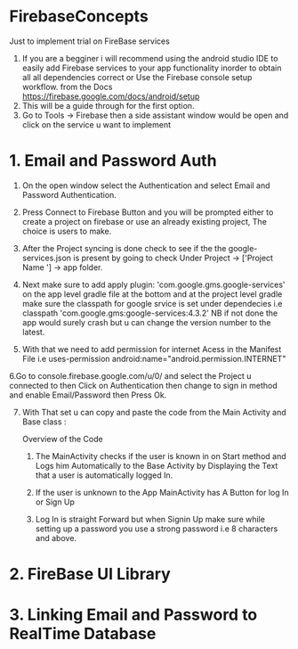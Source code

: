 # FirebaseConcepts
Just to implement trial on FireBase services

1. If you are a begginer i will recommend using the android studio IDE to easily add Firebase services to your app functionality inorder to obtain all all dependencies correct or Use the Firebase console setup workflow. from the Docs https://firebase.google.com/docs/android/setup
2. This will be a guide through for the first option.
3. Go to Tools -> Firebase then a side assistant window would be open and click on the service u want to implement

# 1. Email and Password Auth
 
 1. On the open window select the Authentication and select Email and Password Authentication.
 
 2. Press Connect to Firebase Button and you will be prompted either to create a project on firebase or use an already existing project, The choice is users to make.
 
 3. After the Project syncing is done check to see if the the google-services.json is present by going to check Under Project -> ['Project Name '] -> app folder.
 
 4. Next make sure to add apply plugin: 'com.google.gms.google-services' on the app level gradle file at the bottom and at the project level gradle make sure the classpath for google srvice is set under dependecies i.e  classpath 'com.google.gms:google-services:4.3.2' NB if not done the app would surely crash but u can change the version number to the latest.
 
 5. With that we need to add permission for internet Acess in the Manifest File i.e uses-permission      android:name="android.permission.INTERNET"
 
 6.Go to console.firebase.google.com/u/0/ and select the Project u connected to then Click on Authentication then change to sign in method and enable Email/Password then Press Ok.

7. With That set u can copy and paste the code from the Main Activity and Base class :
    
    Overview of the Code
    
    1. The MainActivity checks if the user is known in on Start method and Logs him Automatically to the Base Activity by            Displaying the Text that a user is automatically logged In.
    
    2. If the user is unknown to the App MainActivity has A Button for log In or Sign Up 
    
    3. Log In is straight Forward but when Signin Up make sure while setting up a password you use a strong password i.e 8 characters and above.
# 2. FireBase UI Library


# 3. Linking Email and Password to RealTime Database
